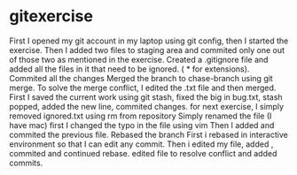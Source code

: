 # gitexercise
First I opened my git account in my laptop using git config, then I started the exercise.
Then I added two files to staging area and commited only one out of those two as mentioned in the exercise.
Created a .gitignore file and added all the files in it that need to be ignored. ( * for extensions). Commited all the changes
Merged the branch to chase-branch using git merge.
To solve the merge conflict, I edited the .txt file and then merged.
First I saved the current work using git stash, fixed the big in bug.txt, stash popped, added the new line, commited changes.
for next exercise, I simply removed ignored.txt using rm from repository
Simply renamed the file (I have mac)
first I changed the typo in the file using vim 
Then I added and commited the previous file.
Rebased the branch
First i rebased in interactive environment so that I can edit any commit. Then i edited my file, added , commited and continued rebase. edited file to resolve conflict and added commits.
